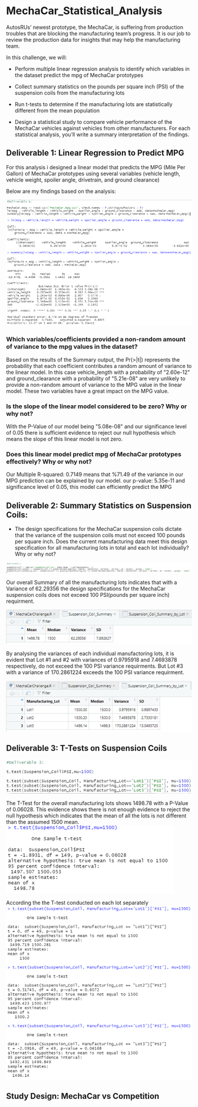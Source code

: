 # MechaCar_Statistical_Analysis

AutosRUs’ newest prototype, the MechaCar, is suffering from production troubles that are blocking the manufacturing team’s progress. It is our job to review the production data for insights that may help the manufacturing team.

In this challenge, we will:

- Perform multiple linear regression analysis to identify which variables in the dataset predict the mpg of MechaCar prototypes

- Collect summary statistics on the pounds per square inch (PSI) of the suspension coils from the manufacturing lots

- Run t-tests to determine if the manufacturing lots are statistically different from the mean population

- Design a statistical study to compare vehicle performance of the MechaCar vehicles against vehicles from other manufacturers. For each statistical analysis, you’ll write a summary interpretation of the findings.


## Deliverable 1: Linear Regression to Predict MPG

For this analysis i designed a linear model that predicts the MPG (Mile Per Gallon) of MechaCar prototypes using several variables (vehicle length, vehicle weight, spoiler angle, drivetrain, and ground clearance)

Below are my findings based on the analysis:

![](https://github.com/kbehyar/MechaCar_Statistical_Analysis/blob/main/Images/Deliverable%201.PNG)
![](https://github.com/kbehyar/MechaCar_Statistical_Analysis/blob/main/Images/Deliverable%201-1.PNG)
![](https://github.com/kbehyar/MechaCar_Statistical_Analysis/blob/main/Images/Deliverable%201-2.PNG)

### Which variables/coefficients provided a non-random amount of variance to the mpg values in the dataset?

Based on the results of the Summary output, the Pr(>|t|) represents the probability that each coefficient contributes a random amount of variance to the linear model. In this case vehicle_length with a probability of "2.60e-12" and ground_clearance with a probability of "5.21e-08" are very unlikely to provide a non-random amount of variance to the MPG value in the linear model. These two variables have a great impact on the MPG value.

### Is the slope of the linear model considered to be zero? Why or why not?

With the P-Value of our model being "5.08e-08" and our significance level of 0.05 there is sufficient evidence to reject our null hypothesis which means the slope of this linear model is not zero.

### Does this linear model predict mpg of MechaCar prototypes effectively? Why or why not? 

Our Multiple R-squared: 0.7149 means that %71.49 of the variance in our MPG prediction can be explained by our model. our p-value: 5.35e-11 and significance level of 0.05, this model can efficiently predict the MPG

## Deliverable 2: Summary Statistics on Suspension Coils:

- The design specifications for the MechaCar suspension coils dictate that the variance of the suspension coils must not exceed 100 pounds per square inch. Does the current manufacturing data meet this design specification for all manufacturing lots in total and each lot individually? Why or why not?

![](https://github.com/kbehyar/MechaCar_Statistical_Analysis/blob/main/Images/Deliverable%202-3.PNG)

Our overall Summary of all the manufacturing lots indicates that with a Variance of 62.29356 the design specifications for the MechaCar suspension coils does not exceed 100 PSI(pounds per square inch) requirment.

![](https://github.com/kbehyar/MechaCar_Statistical_Analysis/blob/main/Images/Deliverable%202.PNG)

By analysing the variances of each individual manufactoring lots, it is evident that Lot #1 and #2 with variances of 0.9795918 and 7.4693878 respectively, do not exceed the 100 PSI variance requirments. But Lot #3 with a variance of 170.2861224 exceeds the 100 PSI variance requirment.

![](https://github.com/kbehyar/MechaCar_Statistical_Analysis/blob/main/Images/Deliverable%202-2.PNG)

## Deliverable 3: T-Tests on Suspension Coils
![](https://github.com/kbehyar/MechaCar_Statistical_Analysis/blob/main/Images/Deliverable%203.PNG)

The T-Test for the overall manufacturing lots shows 1498.78 with a P-Value of 0.06028. This evidence shows there is not enough evidence to reject the null hypothesis which indicates that the mean of all the lots is not different than the assumed 1500 mean.
![](https://github.com/kbehyar/MechaCar_Statistical_Analysis/blob/main/Images/Deliverable%203-1.PNG)

According the the T-test conducted on each lot separately
![](https://github.com/kbehyar/MechaCar_Statistical_Analysis/blob/main/Images/Deliverable%203-3.PNG)

## Study Design: MechaCar vs Competition
